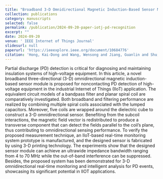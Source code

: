 ```yaml
---
title: "Broadband 3-D Omnidirectional Magnetic Induction-Based Sensor Module for Partial Discharge Detection of High-Voltage Equipment in IIoT Application"
collection: publications
category: manuscripts
selected: false
permalink: /publication/2024-09-20-paper-iotj-pd-recognition
excerpt: ""
date: 2024-09-20
venue: ' IEEE Internet of Things Journal'
slidesurl: null
paperurl: 'https://ieeexplore.ieee.org/document/10684776'
citation: 'Hong, Kai-Dong and Wang, Wensong and Jiang, Guanlin and Shu, Zhou and <u><strong>Ji, Jinsheng</strong></u> and Lu, Minshan and Zheng, Yuanjin, "Broadband 3-D Omnidirectional Magnetic Induction-Based Sensor Module for Partial Discharge Detection of High-Voltage Equipment in IIoT Application," in IEEE Internet of Things Journal, vol. 12, no. 2, pp. 1831-1842, 15 Jan.15, 2025, doi: 10.1109/JIOT.2024.3464752.'
---
```

Partial discharge (PD) detection is critical for diagnosing and maintaining insulation systems of high-voltage equipment. In this article, a novel broadband three-directional (3-D) omnidirectional magnetic induction-based sensor module is proposed for noncontacting PD detection of high-voltage equipment in the industrial Internet of Things (IIoT) application. The equivalent circuit models of a bandpass filter and planar spiral coil are comparatively investigated. Both broadband and filtering performance are realized by combining multiple spiral coils associated with the lumped capacitors. Moreover, five coils are wrapped around the dielectric cube to construct a 3-D omnidirectional sensor. Benefiting from the subcoil interactions, the magnetic field vector is redistributed to produce a transverse component that can detect the fields parallel to the coil’s plane, thus contributing to omnidirectional sensing performance. To verify the proposed measurement technique, an IIoT-based real-time monitoring system prototype is manufactured, and the designed sensor is fabricated by using 3-D printing technology. The experiments show that the designed sensor module can achieve an ultrawide impedance bandwidth ranging from 4 to 70 MHz while the out-of-band interference can be suppressed. Besides, the proposed system has been demonstrated for 3-D omnidirectional real-time monitoring and intelligent analysis for PD events, showcasing its significant potential in IIOT applications.
